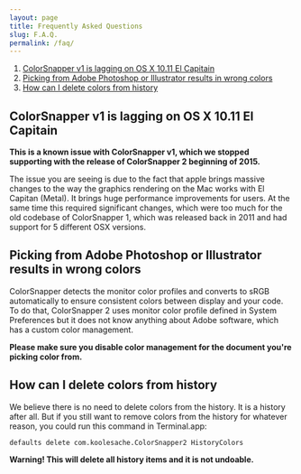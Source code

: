 ```yaml
---
layout: page
title: Frequently Asked Questions
slug: F.A.Q.
permalink: /faq/
---
```


1. [ColorSnapper v1 is lagging on OS X 10.11 El Capitain](#a-namecolorsnapperlaggingcolorsnapper-v1-is-lagging-on-os-x-1011-el-capitaina)
1. [Picking from Adobe Photoshop or Illustrator results in wrong colors](#picking-from-adobe-photoshop-or-illustrator-results-in-wrong-colors)
1. [How can I delete colors from history](#how-can-i-delete-colors-from-history)

## ColorSnapper v1 is lagging on OS X 10.11 El Capitain

**This is a known issue with ColorSnapper v1, which we stopped supporting with the release of ColorSnapper 2 beginning of 2015.**

The issue you are seeing is due to the fact that apple brings massive changes to the way the graphics rendering on the Mac works with El Capitan (Metal). It brings huge performance improvements for users. At the same time this required significant changes, which were too much for the old codebase of ColorSnapper 1, which was released back in 2011 and had support for 5 different OSX versions.

## Picking from Adobe Photoshop or Illustrator results in wrong colors

ColorSnapper detects the monitor color profiles and converts to sRGB automatically to ensure consistent colors between display and your code. To do that, ColorSnapper 2 uses monitor color profile defined in System Preferences but it does not know anything about Adobe software, which has a custom color management.

**Please make sure you disable color management for the document you're picking color from.**

## How can I delete colors from history

We believe there is no need to delete colors from the history. It is a history after all. But if you still want to remove colors from the history for whatever reason, you could run this command in Terminal.app:

```
defaults delete com.koolesache.ColorSnapper2 HistoryColors
```

**Warning! This will delete all history items and it is not undoable.**

